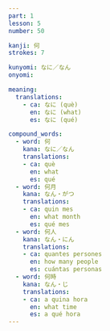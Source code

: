```yaml
---
part: 1
lesson: 5
number: 50

kanji: 何
strokes: 7

kunyomi: なに／なん
onyomi:

meaning:
  translations:
    - ca: なに (què)
      en: なに (what)
      es: なに (qué)

compound_words:
  - word: 何
    kana: なに／なん
    translations:
    - ca: què
      en: what
      es: qué
  - word: 何月
    kana: なん・がつ
    translations:
    - ca: quin mes
      en: what month
      es: qué mes
  - word: 何人
    kana: なん・にん
    translations:
    - ca: quantes persones
      en: how many people
      es: cuántas personas
  - word: 何時
    kana: なん・じ
    translations:
    - ca: a quina hora
      en: what time
      es: a qué hora
---
```

